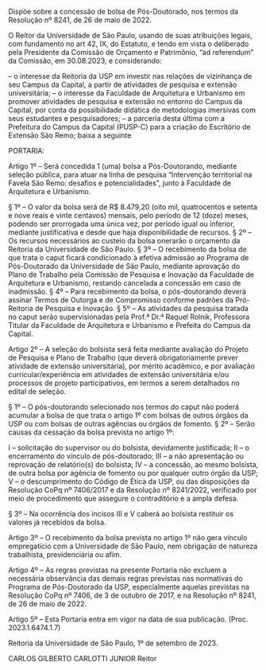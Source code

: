 Dispõe sobre a concessão de bolsa de Pós-Doutorado, nos termos da Resolução nº 8241, de 26 de maio de 2022.

O Reitor da Universidade de São Paulo, usando de suas atribuições legais, com fundamento no art 42, IX, do Estatuto, e tendo em vista o deliberado pela Presidente da Comissão de Orçamento e Patrimônio, “ad referendum” da Comissão, em 30.08.2023, e considerando:

– o interesse da Reitoria da USP em investir nas relações de vizinhança de seu Campus da Capital, a partir de atividades de pesquisa e extensão universitária;
– o interesse da Faculdade de Arquitetura e Urbanismo em promover atividades de pesquisa e extensão no entorno do Campus da Capital, por conta da possibilidade didática de metodologias imersivas com seus estudantes e pesquisadores;
– a parceria desta última com a Prefeitura do Campus da Capital (PUSP-C) para a criação do Escritório de Extensão São Remo; baixa a seguinte

PORTARIA:

Artigo 1º – Será concedida 1 (uma) bolsa a Pós-Doutorando, mediante seleção pública, para atuar na linha de pesquisa “Intervenção territorial na Favela São Remo: desafios e potencialidades”, junto à Faculdade de Arquitetura e Urbanismo.

§ 1º – O valor da bolsa será de R$ 8.479,20 (oito mil, quatrocentos e setenta e nove reais e vinte centavos) mensais, pelo período de 12 (doze) meses, podendo ser prorrogada uma única vez, por período igual ou inferior, mediante justificativa e desde que haja disponibilidade de recursos.
§ 2º – Os recursos necessários ao custeio da bolsa onerarão o orçamento da Reitoria da Universidade de São Paulo.
§ 3º – O recebimento da bolsa de que trata o caput ficará condicionado à efetiva admissão ao Programa de Pós-Doutorado da Universidade de São Paulo, mediante aprovação do Plano de Trabalho pela Comissão de Pesquisa e Inovação da Faculdade de Arquitetura e Urbanismo, restando cancelada a concessão em caso de inadmissão.
§ 4º – Para recebimento da bolsa, o pós-doutorando deverá assinar Termos de Outorga e de Compromisso conforme padrões da Pró-Reitoria de Pesquisa e Inovação.
§ 5º – As atividades da pesquisa tratada no caput serão supervisionadas pela Prof.ª Dr.ª Raquel Rolnik, Professora Titular da Faculdade de Arquitetura e Urbanismo e Prefeita do Campus da Capital.

Artigo 2º – A seleção do bolsista será feita mediante avaliação do Projeto de Pesquisa e Plano de Trabalho (que deverá obrigatoriamente prever atividade de extensão universitária), por mérito acadêmico, e por avaliação curricular/experiência em atividades de extensão universitária e/ou processos de projeto participativos, em termos a serem detalhados no edital de seleção.

§ 1º – O pós-doutorando selecionado nos termos do caput não poderá acumular a bolsa de que trata o artigo 1º com bolsas de outros órgãos da USP ou com bolsas de outras agências ou órgãos de fomento.
§ 2º – Serão causas da cessação da bolsa prevista no artigo 1º:

I – solicitação do supervisor ou do bolsista, devidamente justificada;
II – o encerramento do vínculo de pós-doutorado;
III – a não apresentação ou reprovação de relatório(s) do bolsista;
IV – a concessão, ao mesmo bolsista, de outra bolsa por agência de fomento ou por qualquer outro órgão da USP;
V – o descumprimento do Código de Ética da USP, ou das disposições da Resolução CoPq nº 7406/2017 e da Resolução nº 8241/2022, verificado por meio de procedimento que assegure o contraditório e a ampla defesa.

§ 3º – Na ocorrência dos incisos III e V caberá ao bolsista restituir os valores já recebidos da bolsa.

Artigo 3º – O recebimento da bolsa prevista no artigo 1º não gera vínculo empregatício com a Universidade de São Paulo, nem obrigação de natureza trabalhista, previdenciária ou afim.

Artigo 4º – As regras previstas na presente Portaria não excluem a necessária observância das demais regras previstas nas normativas do Programa de Pós-Doutorado da USP, especialmente aquelas previstas na Resolução CoPq nº 7406, de 3 de outubro de 2017, e na Resolução nº 8241, de 26 de maio de 2022.

Artigo 5º – Esta Portaria entra em vigor na data de sua publicação. (Proc. 2023.1.6474.1.7)

Reitoria da Universidade de São Paulo, 1º de setembro de 2023.

CARLOS GILBERTO CARLOTTI JUNIOR
Reitor